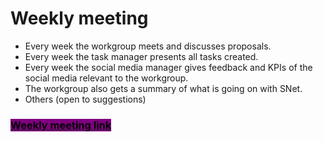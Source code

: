 # Weekly meeting

* Every week the workgroup meets and discusses proposals.
* Every week the task manager presents all tasks created.
* Every week the social media manager gives feedback and KPIs of the social media relevant to the workgroup.
* The workgroup also gets a summary of what is going on with SNet.
* Others (open to suggestions)

### [<mark style="background-color:purple;">**Weekly meeting link**</mark>](https://discord.com/channels/909843832491896832/1150822206281105529)
